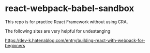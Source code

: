 # react-webpack-babel-sandbox

This repo is for practice React Framework without using CRA.

The following sites are very helpful for undestanging

https://dev-k.hatenablog.com/entry/building-react-with-webpack-for-beginners
